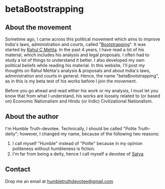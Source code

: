 # betaBootstrapping

## About the movement

Sometime ago, I came across this political movement which aims to improve India's laws, administration and courts, called "[Bootstrapping](https://www.rahulmehta.com/what_is_boot.htm)". It was started by [Rahul C Mehta](https://www.rahulmehta.com/). In the past 4 years, I have read a lot of his material, which includes his analysis and legal proposals. I often had to study a lot of things to understand it better. I also developed my own political beliefs while reading his material. In this website, I'll post my thoughts on Rahul Mehta's analysis & proposals and about India's laws, administration and courts in general. Hence, the name "betaBootstrapping", as in this is my beta test of his works before I join the movement. 

Before you go ahead and read either his work or my analysis, I must let you know that from what I understand, his works are loosely related to (or based on) Economic Nationalism and Hindu (or Indic) Civilizational Nationalism.

## About the author

I'm Humble Truth-devotee. Technically, I should be called "Polite Truth-deity"; however, I changed my name, because of the following two reasons: 

<ol>
  <li>I call myself "Humble" instead of "Polite" because in my opinion politeness without humbleness is fiction.</li>
  <li>I'm far from being a deity, hence I call myself a devotee of <a href = "https://en.wikipedia.org/wiki/Satya">Satya</a>.</li>
</ol>

## Contact 

Drop me an email at <a href = "mailto:humbletruthdevotee@gmail.com">humbletruthdevotee@gmail.com</a>
